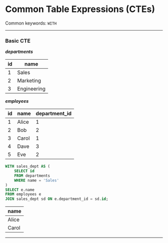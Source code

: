 # Common Table Expressions (CTEs)

Common keywords: `WITH`

---

### Basic CTE

**_departments_**

| id  | name        |
| --- | ----------- |
| 1   | Sales       |
| 2   | Marketing   |
| 3   | Engineering |

**_employees_**

| id  | name  | department_id |
| --- | ----- | ------------- |
| 1   | Alice | 1             |
| 2   | Bob   | 2             |
| 3   | Carol | 1             |
| 4   | Dave  | 3             |
| 5   | Eve   | 2             |

```sql
WITH sales_dept AS (
    SELECT id
    FROM departments
    WHERE name = 'Sales'
)
SELECT e.name
FROM employees e
JOIN sales_dept sd ON e.department_id = sd.id;
```

| name  |
| ----- |
| Alice |
| Carol |

---
